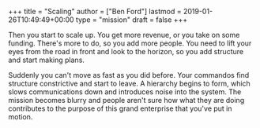 +++
title = "Scaling"
author = ["Ben Ford"]
lastmod = 2019-01-26T10:49:49+00:00
type = "mission"
draft = false
+++

Then you start to scale up. You get more revenue, or you take on some funding.
There's more to do, so you add more people. You need to lift your eyes from the
road in front and look to the horizon, so you add structure and start making
plans.

Suddenly you can't move as fast as you did before. Your commandos find structure
constrictive and start to leave. A hierarchy begins to form, which slows
communications down and introduces noise into the system. The mission becomes
blurry and people aren't sure how what they are doing contributes to the purpose
of this grand enterprise that you've put in motion.
